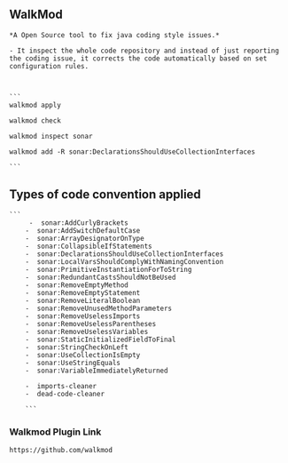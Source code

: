 

## WalkMod 

	*A Open Source tool to fix java coding style issues.*
	
	- It inspect the whole code repository and instead of just reporting the coding issue, it corrects the code automatically based on set configuration rules.
	
	
	
	```
	walkmod apply
	
	walkmod check
	
	walkmod inspect sonar
	
	walkmod add -R sonar:DeclarationsShouldUseCollectionInterfaces
	
	```


## Types of code convention applied
	
	```
		 -  sonar:AddCurlyBrackets
	    -  sonar:AddSwitchDefaultCase
	    -  sonar:ArrayDesignatorOnType
	    -  sonar:CollapsibleIfStatements
	    -  sonar:DeclarationsShouldUseCollectionInterfaces
	    -  sonar:LocalVarsShouldComplyWithNamingConvention
	    -  sonar:PrimitiveInstantiationForToString
	    -  sonar:RedundantCastsShouldNotBeUsed
	    -  sonar:RemoveEmptyMethod
	    -  sonar:RemoveEmptyStatement
	    -  sonar:RemoveLiteralBoolean
	    -  sonar:RemoveUnusedMethodParameters
	    -  sonar:RemoveUselessImports
	    -  sonar:RemoveUselessParentheses
	    -  sonar:RemoveUselessVariables
	    -  sonar:StaticInitializedFieldToFinal
	    -  sonar:StringCheckOnLeft
	    -  sonar:UseCollectionIsEmpty
	    -  sonar:UseStringEquals
	    -  sonar:VariableImmediatelyReturned
	
		-  imports-cleaner
		-  dead-code-cleaner
		
		```
	
	
### Walkmod Plugin Link
	
	https://github.com/walkmod
	